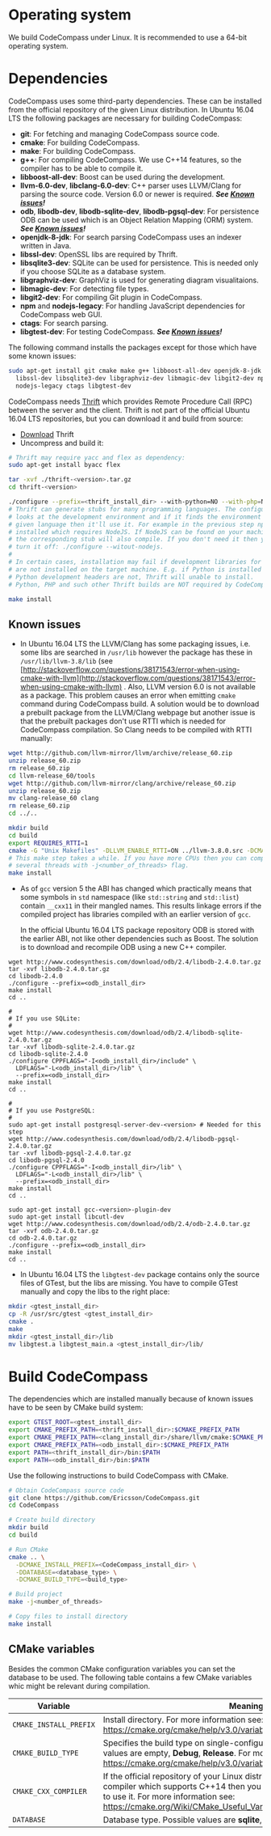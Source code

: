 # Operating system
We build CodeCompass under Linux. It is recommended to use a 64-bit operating
system.

# Dependencies
CodeCompass uses some third-party dependencies. These can be installed from the
official repository of the given Linux distribution. In Ubuntu 16.04 LTS the
following packages are necessary for building CodeCompass:

- **git**: For fetching and managing CodeCompass source code.
- **cmake**: For building CodeCompass.
- **make**: For building CodeCompass.
- **g++**: For compiling CodeCompass. We use C++14 features, so the compiler
  has to be able to compile it.
- **libboost-all-dev**: Boost can be used during the development.
- **llvm-6.0-dev**, **libclang-6.0-dev**: C++ parser uses LLVM/Clang for
  parsing the source code. Version 6.0 or newer is required.
  ***See [Known issues](#known-issues)!***
- **odb**, **libodb-dev**, **libodb-sqlite-dev**, **libodb-pgsql-dev**: For
  persistence ODB can be used which is an Object Relation Mapping (ORM) system.
  ***See [Known issues](#known-issues)!***
- **openjdk-8-jdk**: For search parsing CodeCompass uses an indexer written in
  Java.
- **libssl-dev**: OpenSSL libs are required by Thrift.
- **libsqlite3-dev**: SQLite can be used for persistence. This is needed only if
  you choose SQLite as a database system.
- **libgraphviz-dev**: GraphViz is used for generating diagram visualitaions.
- **libmagic-dev**: For detecting file types.
- **libgit2-dev**: For compiling Git plugin in CodeCompass.
- **npm** and **nodejs-legacy**: For handling JavaScript dependencies for
  CodeCompass web GUI.
- **ctags**: For search parsing.
- **libgtest-dev**: For testing CodeCompass.
  ***See [Known issues](#known-issues)!***

The following command installs the packages except for those which have some
known issues:
```bash
sudo apt-get install git cmake make g++ libboost-all-dev openjdk-8-jdk \
  libssl-dev libsqlite3-dev libgraphviz-dev libmagic-dev libgit2-dev npm \
  nodejs-legacy ctags libgtest-dev
```

CodeCompass needs [Thrift](https://thrift.apache.org/) which provides Remote
Procedure Call (RPC) between the server and the client. Thrift is not part of
the official Ubuntu 16.04 LTS repositories, but you can download it and build
from source:

- [Download](http://xenia.sote.hu/ftp/mirrors/www.apache.org/thrift/0.10.0/thrift-0.10.0.tar.gz)
  Thrift
- Uncompress and build it:

```bash
# Thrift may require yacc and flex as dependency:
sudo apt-get install byacc flex

tar -xvf ./thrift-<version>.tar.gz
cd thrift-<version>

./configure --prefix=<thrift_install_dir> --with-python=NO --with-php=NO
# Thrift can generate stubs for many programming languages. The configure script
# looks at the development environment and if it finds the environment for a
# given language then it'll use it. For example in the previous step npm was
# installed which requires NodeJS. If NodeJS can be found on your machine then
# the corresponding stub will also compile. If you don't need it then you can
# turn it off: ./configure --witout-nodejs.
#
# In certain cases, installation may fail if development libraries for languages
# are not installed on the target machine. E.g. if Python is installed but the
# Python development headers are not, Thrift will unable to install.
# Python, PHP and such other Thrift builds are NOT required by CodeCompass.

make install
```

## Known issues
- In Ubuntu 16.04 LTS the LLVM/Clang has some packaging issues, i.e. some libs
  are searched in `/usr/lib` however the package has these in
  `/usr/lib/llvm-3.8/lib` (see
  [http://stackoverflow.com/questions/38171543/error-when-using-cmake-with-llvm](http://stackoverflow.com/questions/38171543/error-when-using-cmake-with-llvm)
  . Also, LLVM version 6.0 is not available as a package.
  This problem causes an error when emitting `cmake` command during CodeCompass
  build. A solution would be to download a prebuilt package from the LLVM/Clang
  webpage but another issue is that the prebuilt packages don't use RTTI which
  is needed for CodeCompass compilation. So Clang needs to be compiled with
  RTTI manually:

```bash
wget http://github.com/llvm-mirror/llvm/archive/release_60.zip
unzip release_60.zip
rm release_60.zip
cd llvm-release_60/tools
wget http://github.com/llvm-mirror/clang/archive/release_60.zip
unzip release_60.zip
mv clang-release_60 clang
rm release_60.zip
cd ../..

mkdir build
cd build
export REQUIRES_RTTI=1
cmake -G "Unix Makefiles" -DLLVM_ENABLE_RTTI=ON ../llvm-3.8.0.src -DCMAKE_INSTALL_PREFIX=<clang_install_dir>
# This make step takes a while. If you have more CPUs then you can compile on
# several threads with -j<number_of_threads> flag.
make install
```

- As of `gcc` version 5 the ABI has changed which practically means that some
  symbols in `std` namespace (like `std::string` and `std::list`) contain
  `__cxx11` in their mangled names. This results linkage errors if the compiled
  project has libraries compiled with an earlier version of `gcc`.

  In the official Ubuntu 16.04 LTS package repository ODB is stored with the
  earlier ABI, not like other dependencies such as Boost. The solution is to
  download and recompile ODB using a new C++ compiler.

```
wget http://www.codesynthesis.com/download/odb/2.4/libodb-2.4.0.tar.gz
tar -xvf libodb-2.4.0.tar.gz
cd libodb-2.4.0
./configure --prefix=<odb_install_dir>
make install
cd ..

#
# If you use SQLite:
#
wget http://www.codesynthesis.com/download/odb/2.4/libodb-sqlite-2.4.0.tar.gz
tar -xvf libodb-sqlite-2.4.0.tar.gz
cd libodb-sqlite-2.4.0
./configure CPPFLAGS="-I<odb_install_dir>/include" \
  LDFLAGS="-L<odb_install_dir>/lib" \
  --prefix=<odb_install_dir>
make install
cd ..

#
# If you use PostgreSQL:
#
sudo apt-get install postgresql-server-dev-<version> # Needed for this step
wget http://www.codesynthesis.com/download/odb/2.4/libodb-pgsql-2.4.0.tar.gz
tar -xvf libodb-pgsql-2.4.0.tar.gz
cd libodb-pgsql-2.4.0
./configure CPPFLAGS="-I<odb_install_dir>/lib" \
  LDFLAGS="-L<odb_install_dir>/lib" \
  --prefix=<odb_install_dir>
make install
cd ..

sudo apt-get install gcc-<version>-plugin-dev
sudo apt-get install libcutl-dev
wget http://www.codesynthesis.com/download/odb/2.4/odb-2.4.0.tar.gz
tar -xvf odb-2.4.0.tar.gz
cd odb-2.4.0.tar.gz
./configure --prefix=<odb_install_dir>
make install
cd ..
```

- In Ubuntu 16.04 LTS the `libgtest-dev` package contains only the source files
  of GTest, but the libs are missing. You have to compile GTest manually and
  copy the libs to the right place:

```bash
mkdir <gtest_install_dir>
cp -R /usr/src/gtest <gtest_install_dir>
cmake .
make
mkdir <gtest_install_dir>/lib
mv libgtest.a libgtest_main.a <gtest_install_dir>/lib/
```

# Build CodeCompass

The dependencies which are installed manually because of known issues have to be
seen by CMake build system:

```bash
export GTEST_ROOT=<gtest_install_dir>
export CMAKE_PREFIX_PATH=<thrift_install_dir>:$CMAKE_PREFIX_PATH
export CMAKE_PREFIX_PATH=<clang_install_dir>/share/llvm/cmake:$CMAKE_PREFIX_PATH
export CMAKE_PREFIX_PATH=<odb_install_dir>:$CMAKE_PREFIX_PATH
export PATH=<thrift_install_dir>/bin:$PATH
export PATH=<odb_install_dir>/bin:$PATH
```

Use the following instructions to build CodeCompass with CMake.

```bash
# Obtain CodeCompass source code
git clone https://github.com/Ericsson/CodeCompass.git
cd CodeCompass

# Create build directory
mkdir build
cd build

# Run CMake
cmake .. \
  -DCMAKE_INSTALL_PREFIX=<CodeCompass_install_dir> \
  -DDATABASE=<database_type> \
  -DCMAKE_BUILD_TYPE=<build_type>

# Build project
make -j<number_of_threads>

# Copy files to install directory
make install
```

## CMake variables
Besides the common CMake configuration variables you can set the database to be
used. The following table contains a few CMake variables whic might be relevant
during compilation.

| Variable | Meaning |
| -------- | ------- |
| `CMAKE_INSTALL_PREFIX` | Install directory. For more information see: https://cmake.org/cmake/help/v3.0/variable/CMAKE_INSTALL_PREFIX.html |
| `CMAKE_BUILD_TYPE` | Specifies the build type on single-configuration generators. Possible values are empty, **Debug**, **Release**. For more information see: https://cmake.org/cmake/help/v3.0/variable/CMAKE_BUILD_TYPE.html |
| `CMAKE_CXX_COMPILER` | If the official repository of your Linux distribution doesn't contain a C++ compiler which supports C++14 then you can install one manually and set to use it. For more information see: https://cmake.org/Wiki/CMake_Useful_Variables |
| `DATABASE` | Database type. Possible values are **sqlite**, **pgsql**. The default value is sqlite. |
